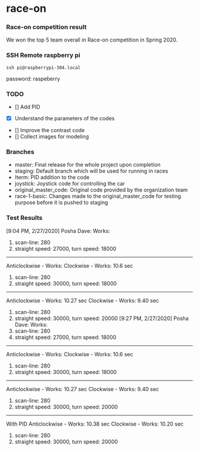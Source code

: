 # race-on

### Race-on competition result 
We won the top 5 team overall in Race-on competition in Spring 2020.

### SSH Remote raspberry pi
```
ssh pi@raspberrypi-304.local
```

password: raspeberry

### TODO
- [] Add PID
- [x] Understand the parameters of the codes
- [] Improve the contrast code
- [] Collect images for modeling


### Branches
- master: Final release for the whole project upon completion
- staging: Default branch which will be used for running in races
- Iterm: PID addition to the code
- joystick: Joystick code for controlling the car
- original_master_code: Original code provided by the organization team
- race-1-basic: Changes made to the original_master_code for testing purpose before it is pushed to staging

### Test Results
[9:04 PM, 2/27/2020] Posha Dave: Works:
1) scan-line: 280
2) straight speed: 27000, turn speed: 18000

-------------------------------------------------------
Anticlockwise - Works:
Clockwise - Works: 10.6 sec
1) scan-line: 280
2) straight speed: 30000, turn speed: 18000

--------------------------------------------------------
Anticlockwise - Works: 10.27 sec
Clockwise - Works: 9.40 sec
1) scan-line: 280
2) straight speed: 30000, turn speed: 20000
[9:27 PM, 2/27/2020] Posha Dave: Works:
1) scan-line: 280
2) straight speed: 27000, turn speed: 18000

-------------------------------------------------------
Anticlockwise - Works:
Clockwise - Works: 10.6 sec
1) scan-line: 280
2) straight speed: 30000, turn speed: 18000

--------------------------------------------------------
Anticlockwise - Works: 10.27 sec
Clockwise - Works: 9.40 sec
1) scan-line: 280
2) straight speed: 30000, turn speed: 20000

---------------------------------------------------------
With PID
Anticlockwise - Works: 10.38 sec
Clockwise - Works: 10.20 sec
1) scan-line: 280
2) straight speed: 30000, turn speed: 20000
